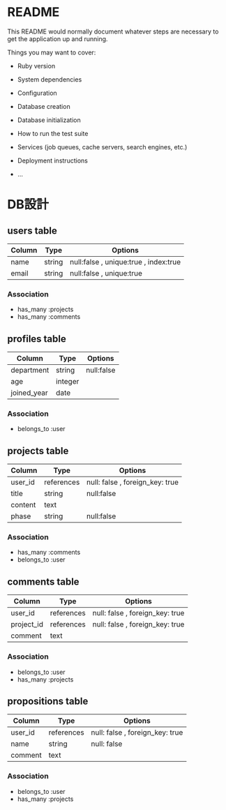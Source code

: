 # README

This README would normally document whatever steps are necessary to get the
application up and running.

Things you may want to cover:

* Ruby version

* System dependencies

* Configuration

* Database creation

* Database initialization

* How to run the test suite

* Services (job queues, cache servers, search engines, etc.)

* Deployment instructions

* ...

# DB設計

## users table

|Column|Type|Options|
|------|----|-------|
|name|string|null:false , unique:true , index:true|
|email|string|null:false , unique:true|

### Association
- has_many :projects
- has_many :comments

## profiles table

|Column|Type|Options|
|------|----|-------|
|department|string|null:false|
|age|integer||
|joined_year|date||

### Association
- belongs_to :user


## projects table

|Column|Type|Options|
|------|----|-------|
|user_id|references|null: false , foreign_key: true|
|title|string|null:false|
|content|text||
|phase|string|null:false|

### Association
- has_many :comments
- belongs_to :user


## comments table

|Column|Type|Options|
|------|----|-------|
|user_id|references|null: false , foreign_key: true|
|project_id|references|null: false , foreign_key: true|
|comment|text||

### Association
- belongs_to :user
- has_many :projects


## propositions table

|Column|Type|Options|
|------|----|-------|
|user_id|references|null: false , foreign_key: true|
|name|string|null: false|
|comment|text||

### Association
- belongs_to :user
- has_many :projects